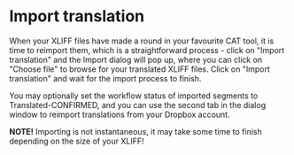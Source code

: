 # Import translation

When your XLIFF files have made a round in your favourite CAT tool, it is time to reimport them, which is a straightforward process - click on "Import translation" and the Import dialog will pop up, where you can click on "Choose file" to browse for your translated XLIFF files. Click on "Import translation" and wait for the import process to finish.

You may optionally set the workflow status of imported segments to Translated-CONFIRMED, and you can use the second tab in the dialog window to reimport translations from your Dropbox account.

**NOTE!** Importing is not instantaneous, it may take some time to finish depending on the size of your XLIFF!
